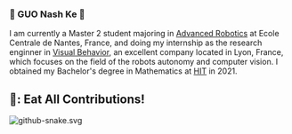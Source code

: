 ### 🐯 GUO Nash Ke 👋
I am currently a Master 2 student majoring in [Advanced Robotics](https://www.ec-nantes.fr/study/masters/advanced-robotics-coro-imar) at Ecole Centrale de Nantes, France, and doing my internship as the research enginner in [Visual Behavior](https://visualbehavior.ai/), an excellent company located in Lyon, France, which focuses on the field of the robots autonomy and computer vision. I obtained my Bachelor's degree in Mathematics at [HIT](http://en.hit.edu.cn/) in 2021.
## 🐍: Eat All Contributions!
![github-snake.svg](https://github.com/GUOkekkk/GUOkekkk/blob/output/github-contribution-grid-snake.svg)

<!--
**GUOkekkk/GUOkekkk** 🐯is a ✨ _special_ ✨ repository because its `README.md` (this file) appears on your GitHub profile.


Here are some ideas to get you started:

- 🔭 I’m currently working on ...
- 🌱 I’m currently learning ...
- 👯 I’m looking to collaborate on ...
- 🤔 I’m looking for help with ...
- 💬 Ask me about ...
- 📫 How to reach me: ...
- 😄 Pronouns: ...
- ⚡ Fun fact: ...
-->
